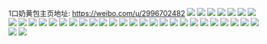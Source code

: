 1口奶黄包主页地址: https://weibo.com/u/2996702482 
![](https://wx4.sinaimg.cn/mw2000/b29e0d12ly1h9607x0dijj22c03404qq.jpg) 
![](https://wx4.sinaimg.cn/mw2000/b29e0d12ly1h9608a7bwbj20tz17fdt0.jpg) 
![](https://wx4.sinaimg.cn/mw2000/b29e0d12ly1h9608e4eugj22c03401ky.jpg) 
![](https://wx4.sinaimg.cn/mw2000/b29e0d12ly1h9608kt9c1j20u01hcdnk.jpg) 
![](https://wx4.sinaimg.cn/mw2000/b29e0d12ly1h91g6zkkbyj20u0130gu8.jpg) 
![](https://wx4.sinaimg.cn/mw2000/b29e0d12ly1h6j3i4ozw3j22c033vkbr.jpg) 
![](https://wx4.sinaimg.cn/mw2000/b29e0d12ly1h6j3hucsb5j23402c0kjn.jpg) 
![](https://wx4.sinaimg.cn/mw2000/b29e0d12ly1h6j3hvuc2sj22c0340u0z.jpg) 
![](https://wx4.sinaimg.cn/mw2000/b29e0d12ly1h6j3hznvpxj21400u0mzb.jpg) 
![](https://wx4.sinaimg.cn/mw2000/b29e0d12ly1h6j3hy5d2rj20u011umyq.jpg) 
![](https://wx4.sinaimg.cn/mw2000/b29e0d12ly1h6j3hycsffj21080tz423.jpg) 
![](https://wx4.sinaimg.cn/mw2000/b29e0d12ly1h6j3hwrekmj227x23su0x.jpg) 
![](https://wx4.sinaimg.cn/mw2000/b29e0d12ly1h6j3hz6zr3j22c0340hdv.jpg) 
![](https://wx4.sinaimg.cn/mw2000/b29e0d12ly1h6j3hxppw3j22c0340npe.jpg) 
![](https://wx4.sinaimg.cn/mw2000/b29e0d12ly1h6gsagzz4vj20mz0sg3z8.jpg) 
![](https://wx4.sinaimg.cn/mw2000/b29e0d12ly1h6gsafv7x3j22c03407wi.jpg) 
![](https://wx4.sinaimg.cn/mw2000/b29e0d12ly1h6gsara5cqj22c0340b2a.jpg) 
![](https://wx4.sinaimg.cn/mw2000/b29e0d12ly1h5vt74p0woj22c03401ky.jpg) 
![](https://wx4.sinaimg.cn/mw2000/b29e0d12ly1h5i6rpc1f3j22c0340npf.jpg) 
![](https://wx4.sinaimg.cn/mw2000/b29e0d12ly1h5i6rqqxs8j22c0340u0y.jpg) 
![](https://wx4.sinaimg.cn/mw2000/b29e0d12ly1h5i6rrgnr4j20zg1baaee.jpg) 
![](https://wx4.sinaimg.cn/mw2000/b29e0d12ly1h5i6s39nmwj22c03404qr.jpg) 
![](https://wx4.sinaimg.cn/mw2000/b29e0d12ly1h5i6s5k819j22c0340x6q.jpg) 
![](https://wx4.sinaimg.cn/mw2000/b29e0d12ly1h5i6s78b8nj22c0340x6r.jpg) 
![](https://wx4.sinaimg.cn/mw2000/b29e0d12ly1h44fx74ufcj20wi1ycqms.jpg) 
![](https://wx4.sinaimg.cn/mw2000/b29e0d12ly1h44fx9p96pj22c02uuhdu.jpg) 
![](https://wx4.sinaimg.cn/mw2000/b29e0d12ly1h44fx4lwbvj20wi1ycqt8.jpg) 
![](https://wx4.sinaimg.cn/mw2000/b29e0d12ly1h3ifabrmrhj22bc334x6r.jpg) 
![](https://wx4.sinaimg.cn/mw2000/b29e0d12ly1h3ifaaf9wfj224y2bcqv7.jpg) 
![](https://wx4.sinaimg.cn/mw2000/b29e0d12ly1h3ifzad9a5j2140140k9w.jpg) 
![](https://wx4.sinaimg.cn/mw2000/b29e0d12ly1h3ig0nqq6rj20wi1yctl3.jpg) 
![](https://wx4.sinaimg.cn/mw2000/b29e0d12ly1h3h0fccawoj20u00u0n6j.jpg) 
![](https://wx4.sinaimg.cn/mw2000/b29e0d12ly1h3h0fbb6hpj20u00u0doz.jpg) 
![](https://wx4.sinaimg.cn/mw2000/b29e0d12ly1h3h0fei57cj20u0140wk6.jpg) 
